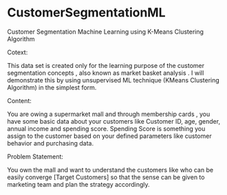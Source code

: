 # CustomerSegmentationML
Customer Segmentation Machine Learning using K-Means Clustering Algorithm


Cotext:

This data set is created only for the learning purpose of the customer segmentation concepts , also known as market basket analysis . I will demonstrate this by using unsupervised ML technique (KMeans Clustering Algorithm) in the simplest form.

Content:

You are owing a supermarket mall and through membership cards , you have some basic data about your customers like Customer ID, age, gender, annual income and spending score.
Spending Score is something you assign to the customer based on your defined parameters like customer behavior and purchasing data.

Problem Statement:

You own the mall and want to understand the customers like who can be easily converge [Target Customers] so that the sense can be given to marketing team and plan the strategy accordingly.
